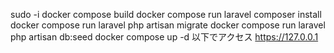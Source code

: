 sudo -i
docker compose build
docker compose run laravel composer install
docker compose run laravel php artisan migrate
docker compose run laravel php artisan db:seed
docker compose up -d
以下でアクセス
https://127.0.0.1